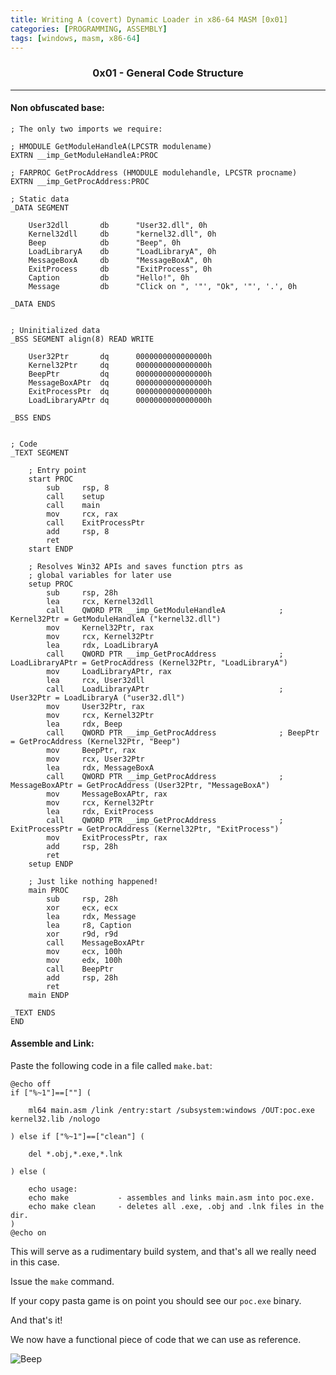 ```yaml
---
title: Writing A (covert) Dynamic Loader in x86-64 MASM [0x01]
categories: [PROGRAMMING, ASSEMBLY]
tags: [windows, masm, x86-64]
---
```


<H3 style="text-align:center">
    0x01 - General Code Structure
</H3>

---

#### Non obfuscated base:

```liquid
; The only two imports we require:

; HMODULE GetModuleHandleA(LPCSTR modulename)
EXTRN __imp_GetModuleHandleA:PROC

; FARPROC GetProcAddress (HMODULE modulehandle, LPCSTR procname)
EXTRN __imp_GetProcAddress:PROC

; Static data 
_DATA SEGMENT
    
    User32dll       db      "User32.dll", 0h
    Kernel32dll     db      "kernel32.dll", 0h
    Beep            db      "Beep", 0h
    LoadLibraryA    db      "LoadLibraryA", 0h
    MessageBoxA     db      "MessageBoxA", 0h
    ExitProcess     db      "ExitProcess", 0h
    Caption         db      "Hello!", 0h
    Message         db      "Click on ", '"', "Ok", '"', '.', 0h

_DATA ENDS


; Uninitialized data
_BSS SEGMENT align(8) READ WRITE
    
    User32Ptr       dq      0000000000000000h
    Kernel32Ptr     dq      0000000000000000h
    BeepPtr         dq      0000000000000000h
    MessageBoxAPtr  dq      0000000000000000h
    ExitProcessPtr  dq      0000000000000000h
    LoadLibraryAPtr dq      0000000000000000h

_BSS ENDS


; Code
_TEXT SEGMENT
    
    ; Entry point
    start PROC
        sub     rsp, 8
        call    setup
        call    main
        mov     rcx, rax
        call    ExitProcessPtr
        add     rsp, 8
        ret
    start ENDP

    ; Resolves Win32 APIs and saves function ptrs as 
    ; global variables for later use
    setup PROC
        sub     rsp, 28h
        lea     rcx, Kernel32dll
        call    QWORD PTR __imp_GetModuleHandleA            ; Kernel32Ptr = GetModuleHandleA ("kernel32.dll")
        mov     Kernel32Ptr, rax
        mov     rcx, Kernel32Ptr
        lea     rdx, LoadLibraryA
        call    QWORD PTR __imp_GetProcAddress              ; LoadLibraryAPtr = GetProcAddress (Kernel32Ptr, "LoadLibraryA")
        mov     LoadLibraryAPtr, rax
        lea     rcx, User32dll
        call    LoadLibraryAPtr                             ; User32Ptr = LoadLibraryA ("user32.dll")
        mov     User32Ptr, rax
        mov     rcx, Kernel32Ptr
        lea     rdx, Beep
        call    QWORD PTR __imp_GetProcAddress              ; BeepPtr = GetProcAddress (Kernel32Ptr, "Beep")
        mov     BeepPtr, rax
        mov     rcx, User32Ptr
        lea     rdx, MessageBoxA
        call    QWORD PTR __imp_GetProcAddress              ; MessageBoxAPtr = GetProcAddress (User32Ptr, "MessageBoxA")
        mov     MessageBoxAPtr, rax
        mov     rcx, Kernel32Ptr
        lea     rdx, ExitProcess
        call    QWORD PTR __imp_GetProcAddress              ; ExitProcessPtr = GetProcAddress (Kernel32Ptr, "ExitProcess")
        mov     ExitProcessPtr, rax
        add     rsp, 28h
        ret
    setup ENDP

    ; Just like nothing happened!
    main PROC
        sub     rsp, 28h
        xor     ecx, ecx
        lea     rdx, Message
        lea     r8, Caption
        xor     r9d, r9d
        call    MessageBoxAPtr
        mov     ecx, 100h
        mov     edx, 100h
        call    BeepPtr
        add     rsp, 28h
        ret
    main ENDP

_TEXT ENDS
END
```

#### Assemble and Link:

Paste the following code in a file called `make.bat`:

```batch
@echo off
if ["%~1"]==[""] (
	
    ml64 main.asm /link /entry:start /subsystem:windows /OUT:poc.exe kernel32.lib /nologo

) else if ["%~1"]==["clean"] (
	
    del *.obj,*.exe,*.lnk

) else (

	echo usage:
	echo make           - assembles and links main.asm into poc.exe.
	echo make clean     - deletes all .exe, .obj and .lnk files in the dir.
)
@echo on
```

This will serve as a rudimentary build system, and that's all we really need in this case.

Issue the `make` command.

If your copy pasta game is on point you should see our `poc.exe` binary.

And that's it!

We now have a functional piece of code that we can use as reference.

![Beep](https://user-images.githubusercontent.com/20095224/176025237-f77bdbfd-f924-4f73-a244-e9a5afc5ed45.png)